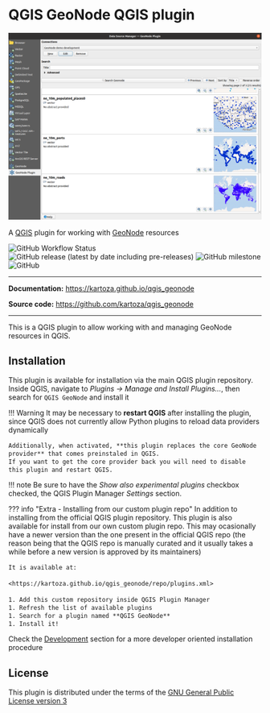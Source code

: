 # QGIS GeoNode QGIS plugin

![Inspirational screenshot](images/qgis-geonode-inspirational2.png)

A [QGIS] plugin for working with [GeoNode] resources

[QGIS]: https://qgis.org
[GeoNode]: https://geonode.org

![GitHub Workflow Status](https://img.shields.io/github/workflow/status/kartoza/qgis_geonode/Continuous%20Integration)
![GitHub release (latest by date including pre-releases)](https://img.shields.io/github/v/release/kartoza/qgis_geonode?include_prereleases)
![GitHub milestone](https://img.shields.io/github/milestones/progress-percent/kartoza/qgis_geonode/2)
![GitHub](https://img.shields.io/github/license/kartoza/qgis_geonode)

---

**Documentation:** <https://kartoza.github.io/qgis_geonode>

**Source code:** <https://github.com/kartoza/qgis_geonode>

---

This is a QGIS plugin to allow working with and managing GeoNode resources in QGIS.

## Installation

This plugin is available for installation via the main QGIS plugin repository. Inside QGIS, 
navigate to _Plugins -> Manage and Install Plugins..._, then search for `QGIS GeoNode` and install it

!!! Warning
    It may be necessary to **restart QGIS** after installing the plugin, since QGIS does not currently allow Python
    plugins to reload data providers dynamically

    Additionally, when activated, **this plugin replaces the core GeoNode provider** that comes preinstaled in QGIS.
    If you want to get the core provider back you will need to disable this plugin and restart QGIS.


!!! note
    Be sure to have the _Show also experimental plugins_ checkbox checked, the QGIS Plugin Manager _Settings_ section.

??? info "Extra - Installing from our custom plugin repo"
    In addition to installing from the official QGIS plugin repository.
    This plugin is also available for install from our own custom plugin repo. This may ocasionally have a newer version
    than the one present in the official QGIS repo (the reason being that the QGIS repo is manually curated and it 
    usually takes a while before a new version is approved by its maintainers)

    It is available at:
    
    <https://kartoza.github.io/qgis_geonode/repo/plugins.xml>
    
    1. Add this custom repository inside QGIS Plugin Manager
    1. Refresh the list of available plugins
    1. Search for a plugin named **QGIS GeoNode**
    1. Install it!

Check the [Development](development.md) section for a more developer oriented 
installation procedure 


## License

This plugin is distributed under the terms of the 
[GNU General Public License version 3](https://www.gnu.org/licenses/gpl-3.0.en.html)
